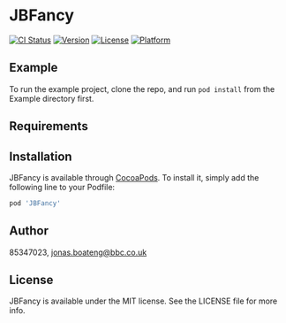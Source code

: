 # JBFancy

[![CI Status](https://img.shields.io/travis/85347023/JBFancy.svg?style=flat)](https://travis-ci.org/85347023/JBFancy)
[![Version](https://img.shields.io/cocoapods/v/JBFancy.svg?style=flat)](https://cocoapods.org/pods/JBFancy)
[![License](https://img.shields.io/cocoapods/l/JBFancy.svg?style=flat)](https://cocoapods.org/pods/JBFancy)
[![Platform](https://img.shields.io/cocoapods/p/JBFancy.svg?style=flat)](https://cocoapods.org/pods/JBFancy)

## Example

To run the example project, clone the repo, and run `pod install` from the Example directory first.

## Requirements

## Installation

JBFancy is available through [CocoaPods](https://cocoapods.org). To install
it, simply add the following line to your Podfile:

```ruby
pod 'JBFancy'
```

## Author

85347023, jonas.boateng@bbc.co.uk

## License

JBFancy is available under the MIT license. See the LICENSE file for more info.

